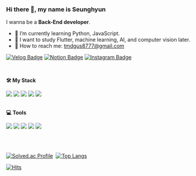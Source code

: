 ### Hi there 👋, my name is Seunghyun <br>
I wanna be a <b>Back-End developer</b>.

- 🌱 I’m currently learning Python, JavaScript.
- 💭 I want to study Flutter, machine learning, AI, and computer vision later.
- 📩 How to reach me: tmdgus8777@gmail.com

[![Velog Badge](https://img.shields.io/badge/Velog-20C997?style=flat-square&logo=Velog&logoColor=white&link=https://velog.io/@kmseunh)](https://velog.io/@kmseunh) [![Notion Badge](https://img.shields.io/badge/Notion-FFFFFF?style=flat-square&logo=Notion&logoColor=black&link=https://kmseunh.notion.site/4018d6d3868248b0a6fa19620edcecff)](https://kmseunh.notion.site/4018d6d3868248b0a6fa19620edcecff) [![Instagram Badge](https://img.shields.io/badge/Instagram-E4405F?style=flat-square&logo=Instagram&logoColor=white&link=https://www.instagram.com/kmseunh/)](https://www.instagram.com/kmseunh/)

<br>

**🛠️ My Stack**  

<div>
<img src="https://img.shields.io/badge/JavaScript-F7DF1E?style=for-the-badge&logo=JavaScript&logoColor=white">
<img src="https://img.shields.io/badge/Python-3776AB?style=for-the-badge&logo=Python&logoColor=white">
<img src="https://img.shields.io/badge/Flask-000000?style=for-the-badge&logo=Flask&logoColor=white">
<img src="https://img.shields.io/badge/Django-092E20?style=for-the-badge&logo=Django&logoColor=white">
<img src="https://img.shields.io/badge/MariaDB-003545?style=for-the-badge&logo=MariaDB&logoColor=white">
</div>

<br>

**💻 Tools**

<div>
<img src="https://img.shields.io/badge/Vim-019733?style=for-the-badge&logo=Vim&logoColor=white">
<img src="https://img.shields.io/badge/Visual Studio Code-007ACC?style=for-the-badge&logo=Visual Studio Code&logoColor=white">
<img src="https://img.shields.io/badge/IntelliJ IDEA-000000?style=for-the-badge&logo=IntelliJ IDEA&logoColor=white">
<img src="https://img.shields.io/badge/PyCharm-000000?style=for-the-badge&logo=PyCharm&logoColor=white">
<img src="https://img.shields.io/badge/Jupyter Notebook-F37626?style=for-the-badge&logo=Jupyter&logoColor=white">
</div>

<br><br>

[![Solved.ac Profile](http://mazassumnida.wtf/api/v2/generate_badge?boj=cllouds)](https://solved.ac/cllouds/)&nbsp;&nbsp;[![Top Langs](https://github-readme-stats.vercel.app/api/top-langs/?username=kmseunh&layout=compact&theme=tokyonight)](https://github.com/anuraghazra/github-readme-stats)
<br>

[![Hits](https://hits.seeyoufarm.com/api/count/incr/badge.svg?url=https%3A%2F%2Fgithub.com%2FimseunghyunK&count_bg=%23CEB0BB&title_bg=%23555555&icon=&icon_color=%23E7E7E7&title=hits&edge_flat=false)](https://hits.seeyoufarm.com)
